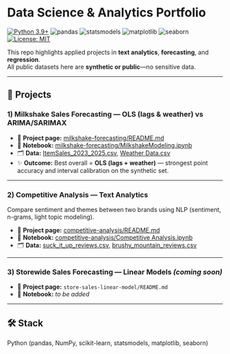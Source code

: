 # Data Science & Analytics Portfolio
<p align="left">
  <a href="https://www.python.org/"><img alt="Python 3.9+" src="https://img.shields.io/badge/python-3.9%2B-blue?logo=python"></a>
  <img alt="pandas" src="https://img.shields.io/badge/pandas-used-150458?logo=pandas&logoColor=white">
  <img alt="statsmodels" src="https://img.shields.io/badge/statsmodels-used-4B8BBE">
  <img alt="matplotlib" src="https://img.shields.io/badge/matplotlib-used-11557C">
  <img alt="seaborn" src="https://img.shields.io/badge/seaborn-used-4C72B0">
  <a href="./License"><img alt="License: MIT" src="https://img.shields.io/badge/License-MIT-green.svg"></a>
</p>


This repo highlights applied projects in **text analytics**, **forecasting**, and **regression**.  
All public datasets here are **synthetic or public**—no sensitive data.

---

## 📁 Projects

### 1) Milkshake Sales Forecasting — OLS (lags & weather) vs ARIMA/SARIMAX
- 🔗 **Project page:** [milkshake-forecasting/README.md](milkshake-forecasting/README.md)
- 📓 **Notebook:** [milkshake-forecasting/MilkshakeModeling.ipynb](milkshake-forecasting/MilkshakeModeling.ipynb)
- 🗂️ **Data:** [ItemSales_2023_2025.csv](milkshake-forecasting/ItemSales_2023_2025.csv), [Weather Data.csv](milkshake-forecasting/Weather%20Data.csv)
- ✨ **Outcome:** Best overall = **OLS (lags + weather)** — strongest point accuracy and interval calibration on the synthetic set.

---

### 2) Competitive Analysis — Text Analytics
Compare sentiment and themes between two brands using NLP (sentiment, n-grams, light topic modeling).
- 🔗 **Project page:** [competitive-analysis/README.md](competitive-analysis/README.md)
- 📓 **Notebook:** [competitive-analysis/Competitive Analysis.ipynb](competitive-analysis/Competitive%20Analysis.ipynb)
- 🗂️ **Data:** [suck_it_up_reviews.csv](competitive-analysis/suck_it_up_reviews.csv), [brushy_mountain_reviews.csv](competitive-analysis/brushy_mountain_reviews.csv)

---

### 3) Storewide Sales Forecasting — Linear Models *(coming soon)*
- 🔗 **Project page:** `store-sales-linear-model/README.md`
- 📓 **Notebook:** *to be added*


---

## 🛠️ Stack
Python (pandas, NumPy, scikit-learn, statsmodels, matplotlib, seaborn)

